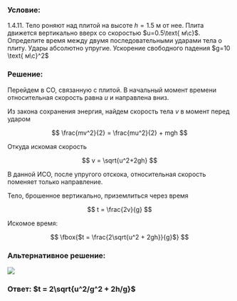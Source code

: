 ###  Условие:

$1.4.11.$ Тело роняют над плитой на высоте $h=1.5\text{ м}$ от нее. Плита движется вертикально вверх со скоростью $u=0.5\text{ м\с}$. Определите время между двумя последовательными ударами тела о плиту. Удары абсолютно упругие. Ускорение свободного падения $g=10 \text{ м\с}^2$

###  Решение:

Перейдем в СО, связанную с плитой. В начальный момент времени относительная скорость равна $u$ и направлена вниз.

Из закона сохранения энергия, найдем скорость тела $v$ в момент перед ударом

$$
\frac{mv^2}{2} = \frac{mu^2}{2} + mgh
$$

Откуда искомая скорость

$$
v = \sqrt{u^2+2gh}
$$

В данной ИСО, после упругого отскока, относительная скорость поменяет только направление.

Тело, брошенное вертикально, приземлиться через время

$$
t = \frac{2v}{g}
$$

Искомое время:

$$
\fbox{$t = \frac{2\sqrt{u^2 + 2gh}}{g}$}
$$

###  Альтернативное решение:

![](https://www.youtube.com/embed/ULKujGxSnfQ?t=1941)

###  Ответ: $t = 2\sqrt{u^2/g^2 + 2h/g}$